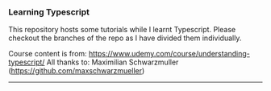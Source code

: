 ### Learning Typescript

This repository hosts some tutorials while I learnt Typescript. Please checkout the branches of the repo as I have
divided them individually.

Course content is from: https://www.udemy.com/course/understanding-typescript/
All thanks to: Maximilian Schwarzmuller (https://github.com/maxschwarzmueller)

___
